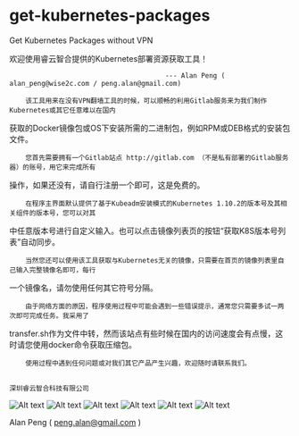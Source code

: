 # get-kubernetes-packages
Get Kubernetes Packages without VPN

欢迎使用睿云智合提供的Kubernetes部署资源获取工具！

                                           --- Alan Peng ( alan_peng@wise2c.com / peng.alan@gmail.com)

        该工具用来在没有VPN翻墙工具的时候，可以顺畅的利用Gitlab服务来为我们制作Kubernetes或其它任意难以在国内

获取的Docker镜像包或OS下安装所需的二进制包，例如RPM或DEB格式的安装包文件。

        您首先需要拥有一个Gitlab站点 http://gitlab.com （不是私有部署的Gitlab服务器）的账号，用它来完成所有

操作，如果还没有，请自行注册一个即可，这是免费的。

        在程序主界面默认提供了基于Kubeadm安装模式的Kubernetes 1.10.2的版本号及其相关组件的版本号，您可以对其

中任意版本号进行自定义输入。也可以点击镜像列表页的按钮“获取K8S版本号列表”自动同步。

        当然您还可以使用该工具获取与Kubernetes无关的镜像，只需要在首页的镜像列表里自己输入完整镜像名即可，每行

一个镜像名，请勿使用任何其它符号分隔。

        由于网络方面的原因，程序使用过程中可能会遇到一些错误提示，通常您只需要多试一两次即可完成任务。我采用了

transfer.sh作为文件中转，然而该站点有些时候在国内的访问速度会有点慢，这时请您使用docker命令获取压缩包。

        使用过程中遇到任何问题或对我们其它产品产生兴趣，欢迎随时请联系我们。

                                                                                深圳睿云智合科技有限公司

![Alt text](https://github.com/wise2ck8s/get-kubernetes-packages/raw/master/images/getkubernetespackages01.png)
![Alt text](https://github.com/wise2ck8s/get-kubernetes-packages/raw/master/images/getkubernetespackages02.png)
![Alt text](https://github.com/wise2ck8s/get-kubernetes-packages/raw/master/images/getkubernetespackages03.png)
![Alt text](https://github.com/wise2ck8s/get-kubernetes-packages/raw/master/images/getkubernetespackages04.png)
![Alt text](https://github.com/wise2ck8s/get-kubernetes-packages/raw/master/images/how%20to%20get%20the%20deb%20or%20rpm%20files.png)
![Alt text](https://github.com/wise2ck8s/get-kubernetes-packages/raw/master/images/how%20to%20load%20images.png)

Alan Peng ( peng.alan@gmail.com )
